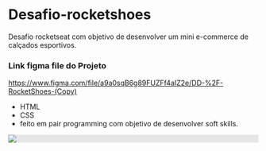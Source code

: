 # Desafio-rocketshoes
Desafio rocketseat com objetivo de desenvolver um mini e-commerce de calçados esportivos.
### Link figma file do Projeto
https://www.figma.com/file/a9a0sqB6g89FUZFf4aIZ2e/DD-%2F-RocketShoes-(Copy)
- HTML
- CSS 
- feito em pair programming com objetivo de desenvolver soft skills.

<img style="display: block;-webkit-user-select: none;margin: auto;cursor: zoom-in;background-color: hsl(0, 0%, 90%);transition: background-color 300ms;"  src = "https://github.com/Manuua/Desafio-rocketshoes/blob/main/layout/layout.png" /> 
